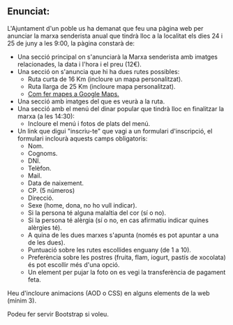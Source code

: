 ## Enunciat:

L'Ajuntament d'un poble us ha demanat que feu una pàgina web per anunciar la marxa senderista anual que tindrà lloc a la localitat els dies 24 i 25 de juny a les 9:00, la pàgina constarà de:

  - Una secció principal on s'anunciarà la Marxa senderista amb imatges relacionades, la data i l'hora i el preu (12€).
  - Una secció on s'anuncia que hi ha dues rutes possibles:
    -  Ruta curta de 16 Km (incloure un mapa personalitzat).
    -  Ruta llarga de 25 Km (incloure mapa personalitzat).
    -  [Com fer mapes a Google Maps.](https://support.google.com/mymaps/answer/3024454?hl=es&co=GENIE.Platform%3DDesktop)
  - Una secció amb imatges del que es veurà a la ruta. 
  - Una secció amb el menú del dinar popular que tindrà lloc en finalitzar la marxa (a les 14:30):
    - Incloure el menú i fotos de plats del menú.
  - Un link que digui "inscriu-te" que vagi a un formulari d'inscripció, el formulari inclourà aquests camps obligatoris:
    - Nom.
    - Cognoms.
    - DNI.
    - Telèfon.
    - Mail.
    - Data de naixement.
    - CP. (5 números)
    - Direcció.
    - Sexe (home, dona, no ho vull indicar).
    - Si la persona té alguna malaltia del cor (sí o no).
    - Si la persona té alèrgia (sí o no, en cas afirmatiu indicar quines alèrgies té).
    - A quina de les dues marxes s'apunta (només es pot apuntar a una de les dues).
    - Puntuació sobre les rutes escollides enguany (de 1 a 10).
    - Preferència sobre les postres (fruita, flam, iogurt, pastís de xocolata) és pot escollir més d'una opció.
    - Un element per pujar la foto on es vegi la transferència de pagament feta.

Heu d'incloure animacions (AOD o CSS) en alguns elements de la web (mínim 3).

Podeu fer servir Bootstrap si voleu.

